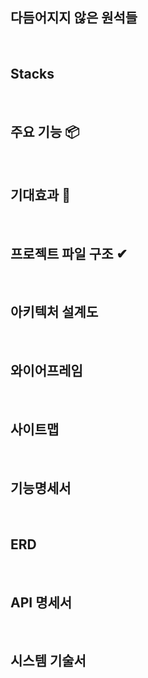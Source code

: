 ## 다듬어지지 않은 원석들

<br>

## Stacks

<br>

## 주요 기능 📦


<br>

## 기대효과 🔔


<br>

## 프로젝트 파일 구조 ✔


<br>

## 아키텍처 설계도


<br>

## 와이어프레임


<br>

## 사이트맵

<br>

## 기능명세서


<br>

## ERD


<br>

## API 명세서


<br>

## 시스템 기술서





